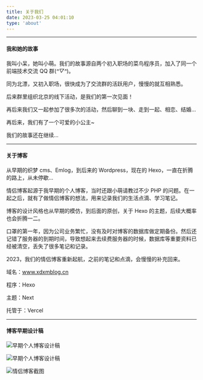 ```yaml
---
title: 关于我们
date: 2023-03-25 04:01:10
type: 'about'
---
```


---

#### 我和她的故事

我叫小呆，她叫小萌。我们的故事源自两个初入职场的菜鸟程序员，加入了同一个前端技术交流 QQ 群(_^▽^_)。

同为北漂，又初入职场，很快成为了交流群的活跃用户，慢慢的就互相熟悉。

后来群里组织北京的线下活动，是我们的第一次见面！

再后来我们又一起参加了很多次的活动，然后聊到一块、走到一起、相恋、结婚...

再后来，我们有了一个可爱的小公主~

我们的故事还在继续...

---

#### 关于博客

从早期的织梦 cms、Emlog，到后来的 Wordpress，现在的 Hexo，一直在折腾的路上，从未停歇...

情侣博客起源于我早期的个人博客，当时还跟小萌请教过不少 PHP 的问题。在一起之后，就有了做情侣博客的想法，用来记录我们的生活点滴、学习笔记。

博客的设计风格也从早期的模仿，到后面的原创，关于 Hexo 的主题，后续大概率也会折腾一二。

口罩的第一年，因为公司业务繁忙，没有及时对博客的数据库做定期备份。然后还记错了服务器的到期时间，导致想起来去续费服务器的时候，数据库等重要资料已经被清空，丢失了很多笔记和记录。

2023，我们的情侣博客重新起航，之前的笔记和点滴，会慢慢的补充回来。



域名：www.xdxmblog.cn

程序：Hexo

主题：Next

托管于：Vercel

---

#### 博客早期设计稿

![早期个人博客设计稿](http://img.xdxmblog.cn/images/image-20230326154517914.png)

![早期个人博客设计稿](http://img.xdxmblog.cn/images/images_20230326162126.png)

![情侣博客截图](http://img.xdxmblog.cn/images/images_20230326170257.png)
